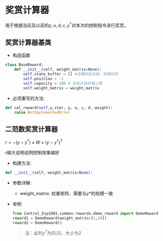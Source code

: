 # 奖赏计算器

用于根据当前及以前的$y,u,d,c,y^*$对本次的控制指令进行奖赏。

## 奖赏计算器基类

- 构造函数

```python
class BaseReward:
    def __init__(self, weight_matrix=None):
        self.state_buffer = [] #存储历史片段，双端队列
        self.position = -1
        self.capacity = 100 # 历史片段存储上限
        self.weight_matrix = weight_matrix
```

- 必须重写的方法:

```python
def cal_reward(self,y_star, y, u, c, d, weight):
    raise NotImplementedError
```

## 二范数奖赏计算器

$r = - (y-y^*) \times W \times (y-y^*)^T$

$r$越大说明说明控制效果越好

- 构建方法:

```python
def __init__(self, weight_matrix=None):
```

- 参数详解:

  - weight_matrix: 权重矩阵，需要与$y*$的规模一致

- 举例

  ```python
  from Control_Exp1001.common.rewards.demo_reward import DemoReward
  reward1 = DemoReward(weight_matrix=[1,10])
  reward2 = DemoReward()
  ```

  > 注：此时$y^*$为[0,0]，大小为2